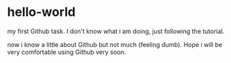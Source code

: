 # hello-world
my first Github task. I don't know what i am doing, just following the tutorial.

now i know a little about Github but not much (feeling dumb). Hope i will be very comfortable using Github very soon.
